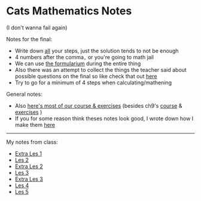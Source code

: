 # Cats Mathematics Notes

(I don't wanna fail again)

Notes for the final:

- Write down <u>all</u> your steps, just the solution tends to not be enough
- 4 numbers after the comma`,` or you're going to math jail
- We can use [the formularium](https://canvas.kdg.be/courses/29944/files/2211721?module_item_id=504258) during the entire thing
- Also there was an attempt to collect the things the teacher said about possible questions on the final so like check that out [here](examenvragen/)
- Try to go for a minimum of 4 steps when calculating/mathening

General notes:

- Also [here's most of our course & exercises](https://canvas.kdg.be/courses/29944/files/2211970?module_item_id=504417) (besides ch9's [course](https://canvas.kdg.be/courses/29944/files/2211716?module_item_id=504262) & [exercises](https://canvas.kdg.be/courses/29944/files/2211735?module_item_id=504261) )
- If you for some reason think theses notes look good, I wrote down how I make them [here](https://github.com/Denperidge-School/mathematics-notes#readme)

---

My notes from class:
- [Extra Les 1](les-1-extra)
- [Les 2](les-2)
- [Extra Les 2](les-2-extra)
- [Les 3](les-3)
- [Extra Les 3](les-3-extra)
- [Les 4](les-4)
- [Les 5](les-5)

